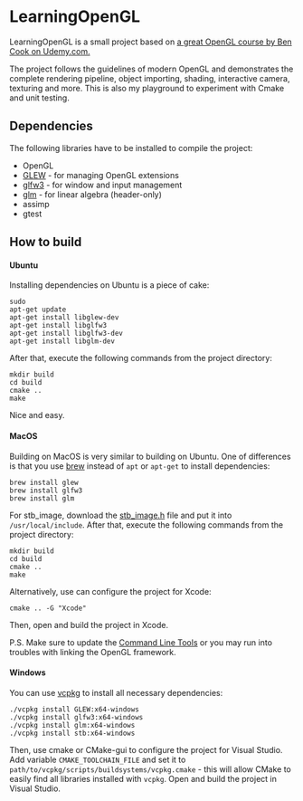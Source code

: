 # LearningOpenGL
LearningOpenGL is a small project based on [a great OpenGL course by Ben Cook on Udemy.com.](https://www.udemy.com/course/graphics-with-modern-opengl)

The project follows the guidelines of modern OpenGL and demonstrates the complete rendering pipeline, object importing, shading, interactive camera, texturing and more. This is also my playground to experiment with Cmake and unit testing.

## Dependencies
The following libraries have to be installed to compile the project:
* OpenGL
* [GLEW](http://glew.sourceforge.net/) - for managing OpenGL extensions
* [glfw3](https://www.glfw.org/) - for window and input management
* [glm](https://glm.g-truc.net/0.9.9/index.html) - for linear algebra (header-only)
* assimp
* gtest

## How to build

#### Ubuntu
Installing dependencies on Ubuntu is a piece of cake:
```
sudo
apt-get update
apt-get install libglew-dev
apt-get install libglfw3
apt-get install libglfw3-dev
apt-get install libglm-dev
```
After that, execute the following commands from the project directory:
```
mkdir build
cd build
cmake .. 
make
```
Nice and easy.
#### MacOS
Building on MacOS is very similar to building on Ubuntu. One of differences is that you use [brew](https://brew.sh/) instead of `apt` or `apt-get` to install dependencies:
```
brew install glew
brew install glfw3
brew install glm
```
For stb_image, download the [stb_image.h](https://github.com/nothings/stb/blob/master/stb_image.h) file and put it into `/usr/local/include`. After that, execute the following commands from the project directory:
```
mkdir build
cd build
cmake ..
make
```
Alternatively, use can configure the project for Xcode:
```
cmake .. -G "Xcode"
```
Then, open and build the project in Xcode.

P.S. Make sure to update the [Command Line Tools](developer.apple.com/download/more) or you may run into troubles with linking the OpenGL framework.

#### Windows
You can use [vcpkg](https://github.com/microsoft/vcpkg) to install all necessary dependencies:
```
./vcpkg install GLEW:x64-windows
./vcpkg install glfw3:x64-windows
./vcpkg install glm:x64-windows
./vcpkg install stb:x64-windows
```
Then, use cmake or CMake-gui to configure the project for Visual Studio. Add variable `CMAKE_TOOLCHAIN_FILE` and set it to `path/to/vcpkg/scripts/buildsystems/vcpkg.cmake` - this will allow CMake to easily find all libraries installed with `vcpkg`. Open and build the project in Visual Studio.
